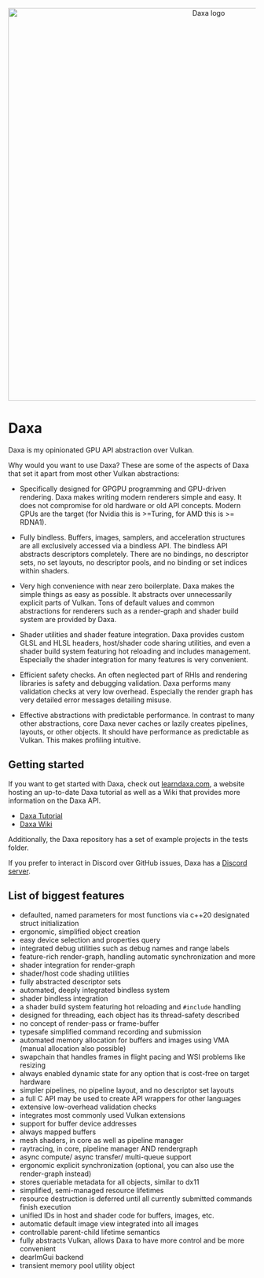<p align="center">
  <!-- <a href="https://github.com/Ipotrick/Daxa"> -->
	<img src="misc/daxa-logo.png" width="800" alt="Daxa logo">
  <!-- </a> -->
</p>

# Daxa

Daxa is my opinionated GPU API abstraction over Vulkan.

Why would you want to use Daxa? These are some of the aspects of Daxa that set it apart from most other Vulkan abstractions:

- Specifically designed for GPGPU programming and GPU-driven rendering. Daxa makes writing modern renderers simple and easy. It does not compromise for old hardware or old API concepts. Modern GPUs are the target (for Nvidia this is >=Turing, for AMD this is >= RDNA1).

- Fully bindless. Buffers, images, samplers, and acceleration structures are all exclusively accessed via a bindless API. The bindless API abstracts descriptors completely. There are no bindings, no descriptor sets, no set layouts, no descriptor pools, and no binding or set indices within shaders.

- Very high convenience with near zero boilerplate. Daxa makes the simple things as easy as possible. It abstracts over unnecessarily explicit parts of Vulkan. Tons of default values and common abstractions for renderers such as a render-graph and shader build system are provided by Daxa.

- Shader utilities and shader feature integration. Daxa provides custom GLSL and HLSL headers, host/shader code sharing utilities, and even a shader build system featuring hot reloading and includes management. Especially the shader integration for many features is very convenient.

- Efficient safety checks. An often neglected part of RHIs and rendering libraries is safety and debugging validation. Daxa performs many validation checks at very low overhead. Especially the render graph has very detailed error messages detailing misuse.

- Effective abstractions with predictable performance. In contrast to many other abstractions, core Daxa never caches or lazily creates pipelines, layouts, or other objects. It should have performance as predictable as Vulkan. This makes profiling intuitive.

## Getting started

If you want to get started with Daxa, check out [learndaxa.com](https://www.learndaxa.com/), a website hosting an up-to-date Daxa tutorial as well as a Wiki that provides more information on the Daxa API.

- [Daxa Tutorial](https://tutorial.learndaxa.com/)
- [Daxa Wiki](https://wiki.learndaxa.com/)

Additionally, the Daxa repository has a set of example projects in the tests folder.

If you prefer to interact in Discord over GitHub issues, Daxa has a [Discord server](https://discord.gg/MJPJvZ4FK5).

## List of biggest features

- defaulted, named parameters for most functions via c++20 designated struct initialization
- ergonomic, simplified object creation
- easy device selection and properties query
- integrated debug utilities such as debug names and range labels
- feature-rich render-graph, handling automatic synchronization and more
- shader integration for render-graph
- shader/host code shading utilities
- fully abstracted descriptor sets
- automated, deeply integrated bindless system
- shader bindless integration
- a shader build system featuring hot reloading and `#include` handling
- designed for threading, each object has its thread-safety described
- no concept of render-pass or frame-buffer
- typesafe simplified command recording and submission
- automated memory allocation for buffers and images using VMA (manual allocation also possible)
- swapchain that handles frames in flight pacing and WSI problems like resizing
- always enabled dynamic state for any option that is cost-free on target hardware
- simpler pipelines, no pipeline layout, and no descriptor set layouts
- a full C API may be used to create API wrappers for other languages
- extensive low-overhead validation checks
- integrates most commonly used Vulkan extensions
- support for buffer device addresses
- always mapped buffers
- mesh shaders, in core as well as pipeline manager
- raytracing, in core, pipeline manager AND rendergraph
- async compute/ async transfer/ multi-queue support
- ergonomic explicit synchronization (optional, you can also use the render-graph instead)
- stores queriable metadata for all objects, similar to dx11
- simplified, semi-managed resource lifetimes
- resource destruction is deferred until all currently submitted commands finish execution
- unified IDs in host and shader code for buffers, images, etc.
- automatic default image view integrated into all images
- controllable parent-child lifetime semantics
- fully abstracts Vulkan, allows Daxa to have more control and be more convenient
- dearImGui backend
- transient memory pool utility object
